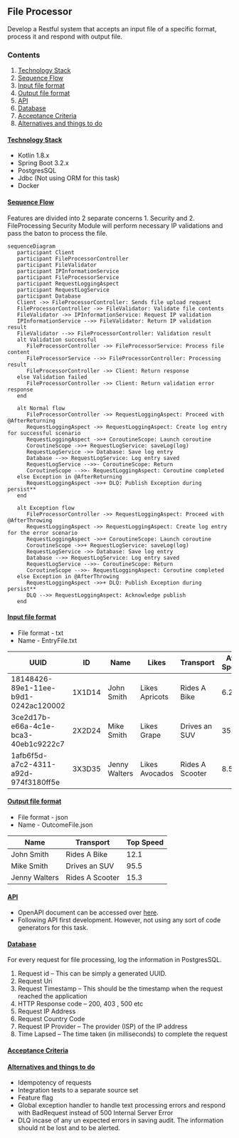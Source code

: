 ## File Processor

Develop a Restful system that accepts an input file of a specific format, process it and respond with output file.

### Contents

1. [Technology Stack](#technology-stack)
2. [Sequence Flow](#sequence-flow)
3. [Input file format](#input-file-format)
4. [Output file format](#output-file-format)
5. [API](#api)
6. [Database](#database)
7. [Acceptance Criteria](#acceptance-criteria)
8. [Alternatives and things to do](#alternatives-and-things-to-do)

#### [Technology Stack](#technology-stack)
* Kotlin 1.8.x
* Spring Boot 3.2.x
* PostgresSQL
* Jdbc (Not using ORM for this task)
* Docker

#### [Sequence Flow](#sequence-flow)

Features are divided into 2 separate concerns 1. Security and 2. FileProcessing
Security Module will perform necessary IP validations and pass the baton to process the file.

```mermaid
sequenceDiagram
   participant Client
   participant FileProcessorController
   participant FileValidator
   participant IPInformationService
   participant FileProcessorService
   participant RequestLoggingAspect
   participant RequestLogService
   participant Database
   Client ->> FileProcessorController: Sends file upload request
   FileProcessorController ->> FileValidator: Validate file contents
   FileValidator ->> IPInformationService: Request IP validation
   IPInformationService -->> FileValidator: Return IP validation result
   FileValidator -->> FileProcessorController: Validation result
   alt Validation successful
      FileProcessorController ->> FileProcessorService: Process file content
      FileProcessorService -->> FileProcessorController: Processing result
      FileProcessorController ->> Client: Return response
   else Validation failed
      FileProcessorController ->> Client: Return validation error response
   end

   alt Normal flow
      FileProcessorController ->> RequestLoggingAspect: Proceed with @AfterReturning
      RequestLoggingAspect ->> RequestLoggingAspect: Create log entry for successful scenario
      RequestLoggingAspect ->>+ CoroutineScope: Launch coroutine
      CoroutineScope ->>+ RequestLogService: saveLog(log)
      RequestLogService ->> Database: Save log entry
      Database -->> RequestLogService: Log entry saved
      RequestLogService -->>- CoroutineScope: Return
      CoroutineScope -->>- RequestLoggingAspect: Coroutine completed
   else Exception in @AfterReturning
      RequestLoggingAspect ->>+ DLQ: Publish Exception during persist**
   end

   alt Exception flow
      FileProcessorController ->> RequestLoggingAspect: Proceed with @AfterThrowing
      RequestLoggingAspect ->> RequestLoggingAspect: Create log entry for the error scenario
      RequestLoggingAspect ->>+ CoroutineScope: Launch coroutine
      CoroutineScope ->>+ RequestLogService: saveLog(log)
      RequestLogService ->> Database: Save log entry
      Database -->> RequestLogService: Log entry saved
      RequestLogService -->>- CoroutineScope: Return
      CoroutineScope -->>- RequestLoggingAspect: Coroutine completed
   else Exception in @AfterThrowing
      RequestLoggingAspect ->>+ DLQ: Publish Exception during persist**
      DLQ -->> RequestLoggingAspect: Acknowledge publish
   end
```

#### [Input file format](#input-file-format)

* File format - txt
* Name - EntryFile.txt

| UUID                                 | ID     | Name          | Likes          | Transport       | Avg Speed | Top Speed |
|--------------------------------------|--------|---------------|----------------|-----------------|-----------|-----------|
| 18148426-89e1-11ee-b9d1-0242ac120002 | 1X1D14 | John Smith    | Likes Apricots | Rides A Bike    | 6.2       | 12.1      |
| 3ce2d17b-e66a-4c1e-bca3-40eb1c9222c7 | 2X2D24 | Mike Smith    | Likes Grape    | Drives an SUV   | 35.0      | 95.5      |
| 1afb6f5d-a7c2-4311-a92d-974f3180ff5e | 3X3D35 | Jenny Walters | Likes Avocados | Rides A Scooter | 8.5       | 15.3      |

#### [Output file format](#output-file-format)

* File format - json
* Name - OutcomeFile.json

| Name          | Transport       | Top Speed |
|---------------|-----------------|-----------|
| John Smith    | Rides A Bike    | 12.1      |
| Mike Smith    | Drives an SUV   | 95.5      |
| Jenny Walters | Rides A Scooter | 15.3      |

#### [API](#api)
* OpenAPI document can be accessed over [here](src/main/resources/openapi.yaml). 
* Following API first development. However, not using any sort of code generators for this task.


#### [Database](#database)
For every request for file processing, log the information in PostgresSQL.
1. Request id – This can be simply a generated UUID.
2. Request Uri
3. Request Timestamp – This should be the timestamp when the request reached the
   application
4. HTTP Response code – 200, 403 , 500 etc
5. Request IP Address
6. Request Country Code
7. Request IP Provider – The provider (ISP) of the IP address
8. Time Lapsed – The time taken (in milliseconds) to complete the request

#### [Acceptance Criteria](#acceptance-criteria)


#### [Alternatives and things to do](#alternatives-and-things-to-do)
* Idempotency of requests
* Integration tests to a separate source set
* Feature flag
* Global exception handler to handle text processing errors and respond with BadRequest instead of 500 Internal Server Error
* DLQ incase of any un expected errors in saving audit. The information should nt be lost and to be alerted.